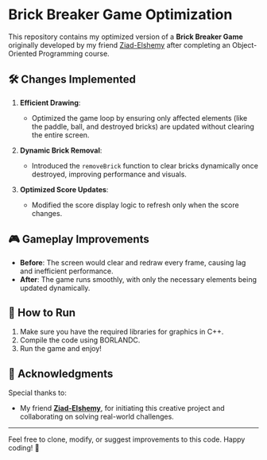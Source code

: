 # Brick Breaker Game Optimization

This repository contains my optimized version of a **Brick Breaker Game** originally developed by my friend [Ziad-Elshemy](https://github.com/Ziad-Elshemy) after completing an Object-Oriented Programming course.

## 🛠️ Changes Implemented

1. **Efficient Drawing**:
   - Optimized the game loop by ensuring only affected elements (like the paddle, ball, and destroyed bricks) are updated without clearing the entire screen.

2. **Dynamic Brick Removal**:
   - Introduced the `removeBrick` function to clear bricks dynamically once destroyed, improving performance and visuals.

3. **Optimized Score Updates**:
   - Modified the score display logic to refresh only when the score changes.

## 🎮 Gameplay Improvements
- **Before**: The screen would clear and redraw every frame, causing lag and inefficient performance.
- **After**: The game runs smoothly, with only the necessary elements being updated dynamically.

## 🚀 How to Run
1. Make sure you have the required libraries for graphics in C++.
2. Compile the code using BORLANDC.
3. Run the game and enjoy!

## 👏 Acknowledgments
Special thanks to:
- My friend **[Ziad-Elshemy](https://github.com/Ziad-Elshemy)**, for initiating this creative project and collaborating on solving real-world challenges.

---

Feel free to clone, modify, or suggest improvements to this code. Happy coding! 🎉
